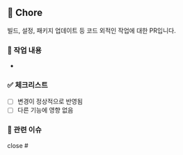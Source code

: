 ## 🧹 Chore

빌드, 설정, 패키지 업데이트 등 코드 외적인 작업에 대한 PR입니다.

### 📌 작업 내용
-

### ✅ 체크리스트

- [ ] 변경이 정상적으로 반영됨
- [ ] 다른 기능에 영향 없음

### 🔗 관련 이슈

close #